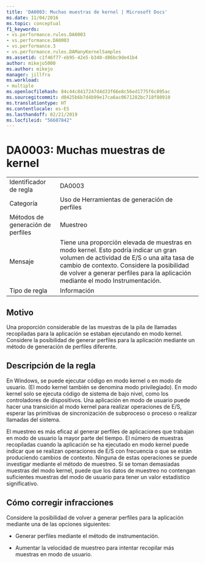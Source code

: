 ```yaml
---
title: 'DA0003: Muchas muestras de kernel | Microsoft Docs'
ms.date: 11/04/2016
ms.topic: conceptual
f1_keywords:
- vs.performance.rules.DA0003
- vs.performance.DA0003
- vs.performance.3
- vs.performance.rules.DAManyKernelSamples
ms.assetid: c1f46f77-eb95-42e5-b340-d86bc9de41b4
author: mikejo5000
ms.author: mikejo
manager: jillfra
ms.workload:
- multiple
ms.openlocfilehash: 84c44c8417247d4d33f66e8c56ed1775f6c895ac
ms.sourcegitcommit: d0425b6b7d4b99e17ca6ac0671282bc718f80910
ms.translationtype: HT
ms.contentlocale: es-ES
ms.lasthandoff: 02/21/2019
ms.locfileid: "56607842"
---
```

# <a name="da0003-many-kernel-samples"></a>DA0003: Muchas muestras de kernel

|||
|-|-|
|Identificador de regla|DA0003|
|Categoría|Uso de Herramientas de generación de perfiles|
|Métodos de generación de perfiles|Muestreo|
|Mensaje|Tiene una proporción elevada de muestras en modo kernel. Esto podría indicar un gran volumen de actividad de E/S o una alta tasa de cambio de contexto. Considere la posibilidad de volver a generar perfiles para la aplicación mediante el modo Instrumentación.|
|Tipo de regla|Información|

## <a name="cause"></a>Motivo
 Una proporción considerable de las muestras de la pila de llamadas recopiladas para la aplicación se estaban ejecutando en modo kernel. Considere la posibilidad de generar perfiles para la aplicación mediante un método de generación de perfiles diferente.

## <a name="rule-description"></a>Descripción de la regla
 En Windows, se puede ejecutar código en modo kernel o en modo de usuario. (El modo kernel también se denomina modo privilegiado). En modo kernel solo se ejecuta código de sistema de bajo nivel, como los controladores de dispositivos. Una aplicación en modo de usuario puede hacer una transición al modo kernel para realizar operaciones de E/S, esperar las primitivas de sincronización de subproceso o proceso o realizar llamadas del sistema.

 El muestreo es más eficaz al generar perfiles de aplicaciones que trabajan en modo de usuario la mayor parte del tiempo. El número de muestras recopiladas cuando la aplicación se ha ejecutado en modo kernel puede indicar que se realizan operaciones de E/S con frecuencia o que se están produciendo cambios de contexto. Ninguna de estas operaciones se puede investigar mediante el método de muestreo. Si se toman demasiadas muestras del modo kernel, puede que los datos de muestreo no contengan suficientes muestras del modo de usuario para tener un valor estadístico significativo.

## <a name="how-to-fix-violations"></a>Cómo corregir infracciones
 Considere la posibilidad de volver a generar perfiles para la aplicación mediante una de las opciones siguientes:

-   Generar perfiles mediante el método de instrumentación.

-   Aumentar la velocidad de muestreo para intentar recopilar más muestras en modo de usuario.